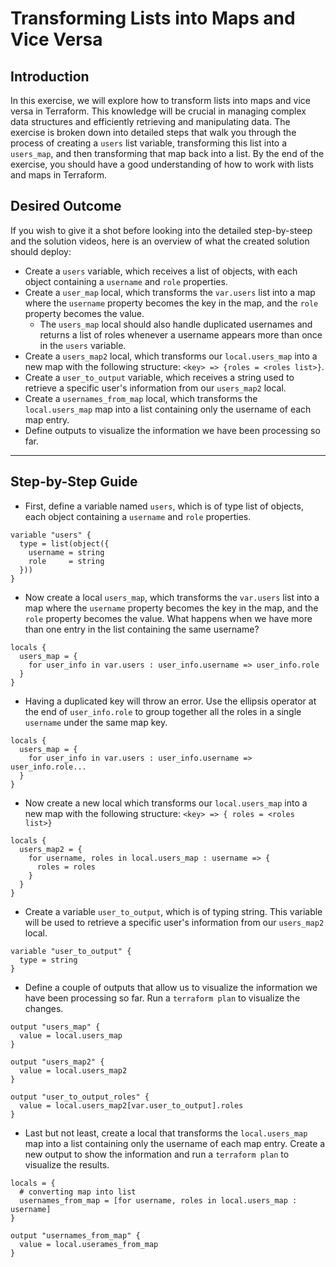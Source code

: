 # Transforming Lists into Maps and Vice Versa

## Introduction

In this exercise, we will explore how to transform lists into maps and vice versa in Terraform. This knowledge will be
crucial in managing complex data structures and efficiently retrieving and manipulating data. The exercise is broken
down into detailed steps that walk you through the process of creating a `users` list variable, transforming this list
into a `users_map`, and then transforming that map back into a list. By the end of the exercise, you should have a good
understanding of how to work with lists and maps in Terraform.

## Desired Outcome

If you wish to give it a shot before looking into the detailed step-by-steep and the solution videos, here is an
overview of what the created solution should deploy:

- Create a `users` variable, which receives a list of objects, with each object containing a `username` and `role`
  properties.
- Create a `user_map` local, which transforms the `var.users` list into a map where the `username` property becomes the
  key in the map, and the `role` property becomes the value.
    - The `users_map` local should also handle duplicated usernames and returns a list of roles whenever a username
      appears more than once in the `users` variable.
- Create a `users_map2` local, which transforms our `local.users_map` into a new map with the following
  structure: `<key> => {roles = <roles list>}`.
- Create a `user_to_output` variable, which receives a string used to retrieve a specific user's information from our
  `users_map2` local.
- Create a `usernames_from_map` local, which transforms the `local.users_map` map into a list containing only the
  username of each map entry.
- Define outputs to visualize the information we have been processing so far.

---

## Step-by-Step Guide

- First, define a variable named `users`, which is of type list of objects, each object containing a `username` and
  `role` properties.

```hcl
variable "users" {
  type = list(object({
    username = string
    role     = string
  }))
}
```

- Now create a local `users_map`, which transforms the `var.users` list into a map where the `username` property becomes
  the key in the map, and the `role` property becomes the value. What happens when we have more than one entry in the
  list containing the same username?

```hcl
locals {
  users_map = {
    for user_info in var.users : user_info.username => user_info.role
  }
}
```

- Having a duplicated key will throw an error. Use the ellipsis operator at the end of `user_info.role` to group
  together all the roles in a single `username` under the same map key.

```hcl
locals {
  users_map = {
    for user_info in var.users : user_info.username => user_info.role...
  }
}
```

- Now create a new local which transforms our `local.users_map` into a new map with the following structure:
  `<key> => { roles = <roles list>}`

```hcl
locals {
  users_map2 = {
    for username, roles in local.users_map : username => {
      roles = roles
    }
  }
}
```

- Create a variable `user_to_output`, which is of typing string. This variable will be used to retrieve a specific
  user's information from our `users_map2` local.

```hcl
variable "user_to_output" {
  type = string
}
```

- Define a couple of outputs that allow us to visualize the information we have been processing so far. Run a
  `terraform plan` to visualize the changes.

```hcl
output "users_map" {
  value = local.users_map
}

output "users_map2" {
  value = local.users_map2
}

output "user_to_output_roles" {
  value = local.users_map2[var.user_to_output].roles
}
```

- Last but not least, create a local that transforms the `local.users_map` map into a list containing only the username
  of each map entry. Create a new output to show the information and run a `terraform plan` to visualize the results.

```hcl
locals = {
  # converting map into list 
  usernames_from_map = [for username, roles in local.users_map : username]
}

output "usernames_from_map" {
  value = local.userames_from_map
}
```